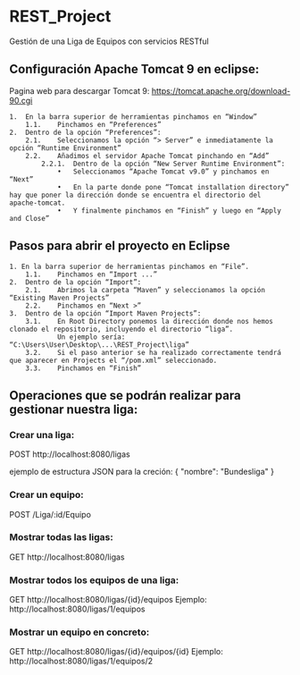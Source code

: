 # REST_Project
Gestión de una Liga de Equipos con servicios RESTful

## Configuración Apache Tomcat 9 en eclipse:
Pagina web para descargar Tomcat 9: https://tomcat.apache.org/download-90.cgi 

	1.	En la barra superior de herramientas pinchamos en “Window”
		1.1.	Pinchamos en “Preferences”
	2.	Dentro de la opción “Preferences”:
		2.1.	Seleccionamos la opción “> Server” e inmediatamente la opción “Runtime Environment”
		2.2.	Añadimos el servidor Apache Tomcat pinchando en “Add”
			2.2.1.	Dentro de la opción “New Server Runtime Environment”:
				•	Seleccionamos “Apache Tomcat v9.0” y pinchamos en “Next”
				•	En la parte donde pone “Tomcat installation directory” hay que poner la dirección donde se encuentra el directorio del apache-tomcat.
				•	Y finalmente pinchamos en “Finish” y luego en “Apply and Close”
				
## Pasos para abrir el proyecto en Eclipse
	1. En la barra superior de herramientas pinchamos en “File”.
		1.1.	Pinchamos en “Import ...”
	2.	Dentro de la opción “Import”:
		2.1.	Abrimos la carpeta “Maven” y seleccionamos la opción “Existing Maven Projects”
		2.2.	Pinchamos en “Next >”
	3.	Dentro de la opción “Import Maven Projects”:
		3.1.	En Root Directory ponemos la dirección donde nos hemos clonado el repositorio, incluyendo el directorio “liga”.
				Un ejemplo sería: “C:\Users\User\Desktop\...\REST_Project\liga”
		3.2.	Si el paso anterior se ha realizado correctamente tendrá que aparecer en Projects el “/pom.xml” seleccionado.
		3.3.	Pinchamos en “Finish”


## Operaciones que se podrán realizar para gestionar nuestra liga:

### Crear una liga:
  POST http://localhost:8080/ligas
  
  ejemplo de estructura JSON para la creción:
  {
  "nombre": "Bundesliga"
  }
  
### Crear un equipo:
  POST /Liga/:id/Equipo
  
### Mostrar todas las ligas:
  GET  http://localhost:8080/ligas
  
### Mostrar todos los equipos de una liga:
  GET http://localhost:8080/ligas/{id}/equipos
  Ejemplo:
  http://localhost:8080/ligas/1/equipos
  
### Mostrar un equipo en concreto:
  GET http://localhost:8080/ligas/{id}/equipos/{id}
  Ejemplo:
  http://localhost:8080/ligas/1/equipos/2
  
